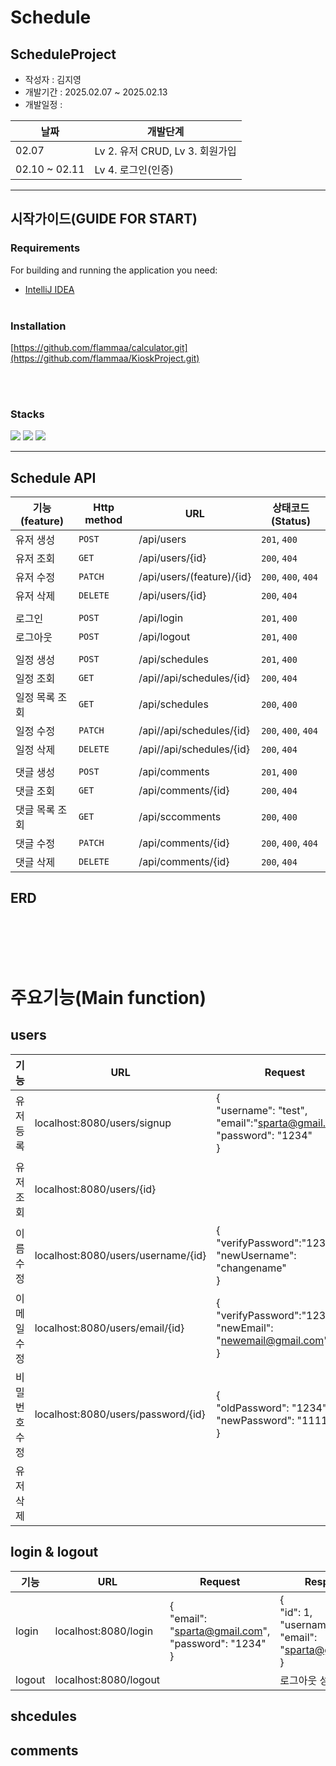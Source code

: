 # Schedule

## ScheduleProject

- 작성자 : 김지영
- 개발기간 : 2025.02.07 ~ 2025.02.13
- 개발일정 :

|날짜|개발단계|
|---|-----|
02.07|Lv 2. 유저 CRUD, Lv 3. 회원가입
02.10 ~ 02.11 |Lv 4. 로그인(인증)

---------------

## 시작가이드(GUIDE FOR START)

### Requirements
For building and running the application you need:

- [IntelliJ IDEA](https://www.jetbrains.com/idea/download/?section=mac)
<br><br>
### Installation
[https://github.com/flammaa/calculator.git](https://github.com/flammaa/KioskProject.git)

<br><br>
### Stacks
<img src="https://img.shields.io/badge/java-007396?style=for-the-badge&logo=java&logoColor=white"> 
<img src="https://img.shields.io/badge/github-181717?style=for-the-badge&logo=github&logoColor=white">
<img src="https://img.shields.io/badge/git-F05032?style=for-the-badge&logo=git&logoColor=white">


-----------

## Schedule API

|기능(feature) | Http method | URL                       | 상태코드(Status) |
|-------------|-------------|---------------------------|---------------|
유저 생성 | `POST` | /api/users                | `201`, `400`
유저 조회 | `GET` | /api/users/{id}           | `200`, `404`
유저 수정 | `PATCH` | /api/users/(feature)/{id} | `200`, `400`, `404`
유저 삭제 | `DELETE` | /api/users/{id}           | `200`, `404`
|||
로그인 | `POST` | /api/login                | `201`, `400`
로그아웃 | `POST` | /api/logout               | `201`, `400`
|||
일정 생성 | `POST` | /api/schedules            | `201`, `400`
일정 조회 | `GET` | /api//api/schedules/{id}  | `200`, `404`
일정 목록 조회 | `GET` | /api/schedules            | `200`, `400`
일정 수정 | `PATCH` | /api//api/schedules/{id}  | `200`, `400`, `404`
일정 삭제 | `DELETE` | /api//api/schedules/{id}  | `200`, `404`
|||
댓글 생성 | `POST` | /api/comments             | `201`, `400`
댓글 조회 | `GET` | /api/comments/{id}        | `200`, `404`
댓글 목록 조회 | `GET` | /api/sccomments           | `200`, `400`
댓글 수정 | `PATCH` | /api/comments/{id}        | `200`, `400`, `404`
댓글 삭제 | `DELETE` | /api/comments/{id}        | `200`, `404`



## ERD




<br><br><br><br>
# 주요기능(Main function)

## users
| 기능 | URL                                | Request                                                             | Response                                                                 | Status | 
|-----|------------------------------------|---------------------------------------------------------------------|--------------------------------------------------------------------------|--------|
유저 등록 | localhost:8080/users/signup        | { <br/>"username": "test",  <br/>"email":"sparta@gmail.com", "password": "1234"<br/>} | {<br/>"id": 1, <br/>"username": "test", "email":"sparta@gmail.com"<br/>} | `201 Created`
유저 조회 | localhost:8080/users/{id}          |  | {<br/> "username": "test", <br/>"email": "sparta@gmail.com"<br/>}        | `200 OK`
이름 수정 | localhost:8080/users/username/{id} | {<br/> "verifyPassword":"1234", <br/>"newUsername": "changename"<br/>} |                                                                          | `200 OK`
이메일 수정 | localhost:8080/users/email/{id}    | {<br/>"verifyPassword":"1234", <br/>"newEmail": "newemail@gmail.com"<br/>} | | `200 OK`
비밀번호 수정 | localhost:8080/users/password/{id} | {<br/> "oldPassword": "1234", <br/>"newPassword": "1111"<br/>} | | `200 OK`
유저 삭제 | | | `200 OK`


## login & logout
| 기능 | URL                                | Request                                                             | Response                                                                 | Status | 
|-----|------------------------------------|---------------------------------------------------------------------|--------------------------------------------------------------------------|--------|
login | localhost:8080/login | {<br/> "email": "sparta@gmail.com", <br/>"password": "1234" <br/>} | {<br/> "id": 1, <br/>"username": "test", "email": <br/>"sparta@gmail.com"<br/>} | `200 OK`
logout| localhost:8080/logout | | 로그아웃 성공 | `200 OK`



## shcedules

## comments


<br><br><br>
<br>








